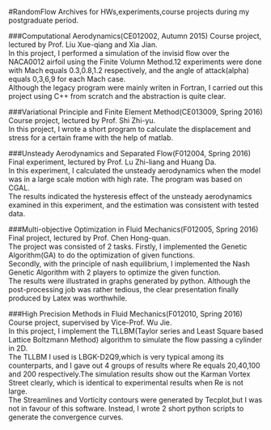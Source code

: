 #RandomFlow
Archives for HWs,experiments,course projects during my postgraduate period.

###Computational Aerodynamics(CE012002, Autumn 2015)
Course project, lectured by Prof. Liu Xue-qiang and Xia Jian.  
In this project, I performed a simulation of the invisid flow over the NACA0012 airfoil using the Finite Volumn Method.12 experiments were done with Mach equals 0.3,0.8,1.2 respectively, and the angle of attack(alpha) equals 0,3,6,9 for each Mach case.  
Although the legacy program were mainly writen in Fortran, I carried out this project using C++ from scratch and the abstraction is quite clear.  

###Variational Principle and Finite Element Method(CE013009, Spring 2016)
Course project, lectured by Prof. Shi Zhi-yu.  
In this project, I wrote a short program to calculate the displacement and stress for a certain frame with the help of matlab.

###Unsteady Aerodynamics and Separated Flow(F012004, Spring 2016)
Final experiment, lectured by Prof. Lu Zhi-liang and Huang Da.  
In this experiment, I calculated the unsteady aerodynamics when the model was in a large scale motion with high rate. The program was based on CGAL.  
The results indicated the hysteresis effect of the unsteady aerodynamics examined in this experiment, and the estimation was consistent with tested data.

###Multi-objective Optimization in Fluid Mechanics(F012005, Spring 2016)
Final project, lectured by Prof. Chen Hong-quan.  
The project was consisted of 2 tasks. Firstly, I implemented the Genetic Algorithm(GA) to do the optimization of given functions.  
Secondly, with the principle of nash equilibrium, I implemented the Nash Genetic Algorithm with 2 players to optimize the given function.  
The results were illustrated in graphs generated by python. Although the post-processing job was rather tedious, the clear presentation finally produced by Latex was worthwhile.  

###High Precision Methods in Fluid Mechanics(F012010, Spring 2016)
Course project, supervised by Vice-Prof. Wu Jie.  
In this project, I implement the TLLBM(Taylor series and Least Square based Lattice Boltzmann Method) algorithm to simulate the flow passing a cylinder in 2D.  
The TLLBM I used is LBGK-D2Q9,which is very typical among its counterparts, and I gave out 4 groups of results where Re equals 20,40,100 and 200 respectively.The simulation results show out the Karman Vortex Street clearly, which is identical to experimental results when Re is not large.  
The Streamlines and Vorticity contours were generated by Tecplot,but I was not in favour of this software. Instead, I wrote 2 short python scripts to generate the convergence curves.  
